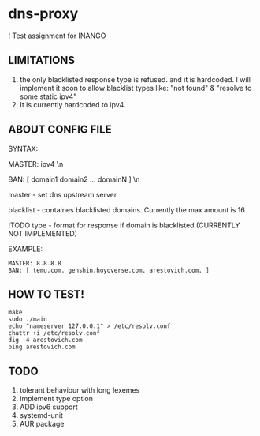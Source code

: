 # dns-proxy
! Test assignment for INANGO

## LIMITATIONS
1) the only blacklisted response type is refused. and it is hardcoded. I will implement it soon to allow blacklist types like: "not found" & "resolve to some static ipv4"
2) It is currently hardcoded to ipv4.


## ABOUT CONFIG FILE

SYNTAX: 

MASTER: ipv4 \n

BAN: [ domain1 domain2 ... domainN ] \n


master - set dns upstream server

blacklist - containes blacklisted domains. Currently the max amount is 16

!TODO type - format for response if domain is blacklisted (CURRENTLY NOT IMPLEMENTED)

EXAMPLE:
```
MASTER: 8.8.8.8
BAN: [ temu.com. genshin.hoyoverse.com. arestovich.com. ]
```

## HOW TO TEST!
```
make
sudo ./main
echo "nameserver 127.0.0.1" > /etc/resolv.conf
chattr +i /etc/resolv.conf
dig -4 arestovich.com
ping arestovich.com
```

## TODO
1) tolerant behaviour with long lexemes
2) implement type option
3) ADD ipv6 support
4) systemd-unit
5) AUR package

